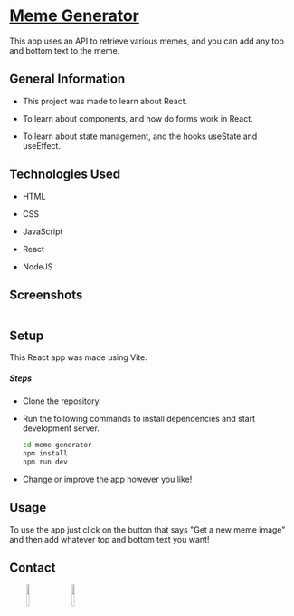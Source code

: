 <h1><a href="https://jmcarvajalj.github.io/meme-generator/" target="_blank">Meme Generator</a></h1>
<p>This app uses an API to retrieve various memes, and you can add any top and bottom text to the meme.</p><h2>General Information</h2>
<ul>
<li>This project was made to learn about React.</li>
</ul><ul>
<li>To learn about components, and how do forms work in React.</li>
</ul><ul>
<li>To learn about state management, and the hooks useState and useEffect.</li>
</ul><h2>Technologies Used</h2>
<ul>
<li>HTML</li>
</ul><ul>
<li>CSS</li>
</ul><ul>
<li>JavaScript</li>
</ul><ul>
<li>React</li>
</ul><ul>
<li>NodeJS</li>
</ul><h2>Screenshots</h2>
<p><a href="https://jmcarvajalj.github.io/meme-generator/" target="_blank"><img src="https://i.imgur.com/0yqG95W.png" alt=""></a></p><h2>Setup</h2>
<p>This React app was made using Vite.</p><h5>Steps</h5><ul>
<li>Clone the repository.</li>
</ul><ul>
<li>Run the following commands to install dependencies and start development server.</li>

```bash
cd meme-generator
npm install
npm run dev
```

<li>Change or improve the app however you like!</li>
</ul><h2>Usage</h2>
<p>To use the app just click on the button that says "Get a new meme image" and then add whatever top and bottom text you want!</p><h2>Contact</h2>
<p><span style="margin-right: 30px;"></span><a href="https://www.linkedin.com/in/jose-miguel-carvajal-jimenez/" target="_blank"><img target="_blank" src="https://cdn.jsdelivr.net/gh/devicons/devicon/icons/linkedin/linkedin-original.svg" style="width: 10%;"></a><span style="margin-right: 30px;"></span><a href="https://github.com/jmcarvajalj" ><img target="_blank" src="https://cdn.jsdelivr.net/gh/devicons/devicon/icons/github/github-original.svg" style="width: 10%;"></a></p>
